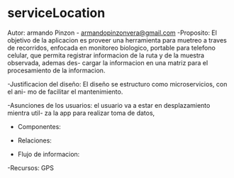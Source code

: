 # serviceLocation
Autor: armando Pinzon - armandopinzonvera@gmail.com
-Proposito:
El objetivo de la aplicacion es proveer una herramienta para muetreo a traves de 
recorridos, enfocada en monitoreo biologico, portable para telefono celular, que
permita registrar informacion de la ruta y de la muestra observada, ademas des-
cargar la informacion en una matriz para el procesamiento de la informacion.

-Justificacion del diseño: El diseño se estructuro como microservicios, con el ani-
mo de facilitar el mantenimiento.

-Asunciones de los usuarios: el usuario va a estar en desplazamiento mientra util-
za la app para realizar toma de datos, 

- Componentes:

- Relaciones:

- Flujo de informacion:

-Recursos: GPS

